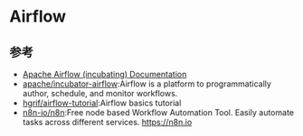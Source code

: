 # Airflow

## 参考

* [Apache Airflow (incubating) Documentation](http://pythonhosted.org/airflow/index.html)
* [apache/incubator-airflow](https://github.com/apache/incubator-airflow):Airflow is a platform to programmatically author, schedule, and monitor workflows.
* [hgrif/airflow-tutorial](https://github.com/hgrif/airflow-tutorial):Airflow basics tutorial
* [n8n-io/n8n](https://github.com/n8n-io/n8n):Free node based Workflow Automation Tool. Easily automate tasks across different services. https://n8n.io
